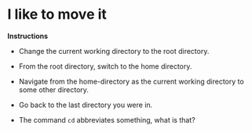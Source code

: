 # I like to move it

**Instructions**

* Change the current working directory to the root directory.

* From the root directory, switch to the home directory.

* Navigate from the home-directory as the current working directory to some other directory.

* Go back to the last directory you were in.

* The command `cd` abbreviates something, what is that?
